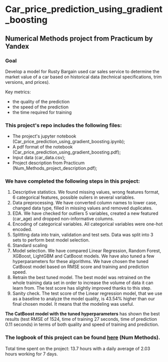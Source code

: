 # Car_price_prediction_using_gradient_boosting
## Numerical Methods project from Practicum by Yandex

### Goal

Develop a model for Rusty Bargain used car sales service to determine the market value of a car based on historical data (technical specifications, trim versions, and prices).

Key metrics:

- the quality of the prediction
- the speed of the prediction
- the time required for training

### This project's repo includes the following files:

- The project's jupyter notebook (Car_price_prediction_using_gradient_boosting.ipynb);
- A pdf format of the notebook (Car_price_prediction_using_gradient_boosting.pdf);
- Input data (car_data.csv);
- Project description from Practicum (Num_Methods_project_description.pdf);

### We have completed the following steps in this project:

1. Descriptive statistics. We found missing values, wrong features format, 6 categorical features, possible ouliers in several variables.
2. Data preprocessing. We have converted column names to lower case, changed data type, filled in missing values and removed duplicates.
3. EDA. We have checked for outliers 5 variables, created a new featured (car_age) and dropped non-informative columns.
4. Encoding of categorical variables. All categorical variables were one-hot encoded.
5. Splitting data into train, validation and test sets. Data was split into 3 sets to perform best model selection.
6. Standard scaling
7. Model selection. We have compared Linear Regression, Random Forest, XGBoost, LightGBM and CatBoost models. We have also tuned a few hyperparameters for these algorithms. We have chosen the tuned CatBoost model based on RMSE score and training and prediction speed.
8. Retrain the best tuned model. The best model was retrained on the whole training data set in order to increase the volume of data it can learn from. The test score has slightly improved thanks to this step.
9. Sanity check. The test score of the Linear regression model, that we use as a baseline to analyze the model quality, is 43.54% higher than our final chosen model. It means that the modeling was useful.

**The CatBoost model with the tuned hyperparameters** has shown the best results (test RMSE of 1524, time of training 27 seconds, time of prediction 0.11 seconds) in terms of both quality and speed of training and prediction.

### The logbook of this project can be found [here](https://docs.google.com/spreadsheets/d/1SrGdReexaSEomJGS6yR6cRwJtHA_XqpprnLaE7B6Ayg/edit#gid=14154505) (Num Methods).
Total time spent on the project: 13.7 hours with a daily average of 2.03 hours working for 7 days.
